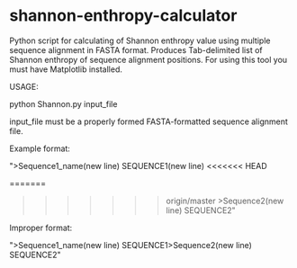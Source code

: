 shannon-enthropy-calculator
===========================

Python script for calculating of Shannon enthropy value using multiple sequence alignment in FASTA format.
Produces Tab-delimited list of Shannon enthropy of sequence alignment positions.
For using this tool you must have Matplotlib installed.

USAGE:

python Shannon.py input_file

input_file must be a properly formed FASTA-formatted sequence alignment file.

Example format:

"\>Sequence1_name(new line)
SEQUENCE1(new line)
<<<<<<< HEAD

=======
>>>>>>> origin/master
\>Sequence2(new line)
SEQUENCE2"

Improper format:

"\>Sequence1_name(new line)
SEQUENCE1>Sequence2(new line)
SEQUENCE2"